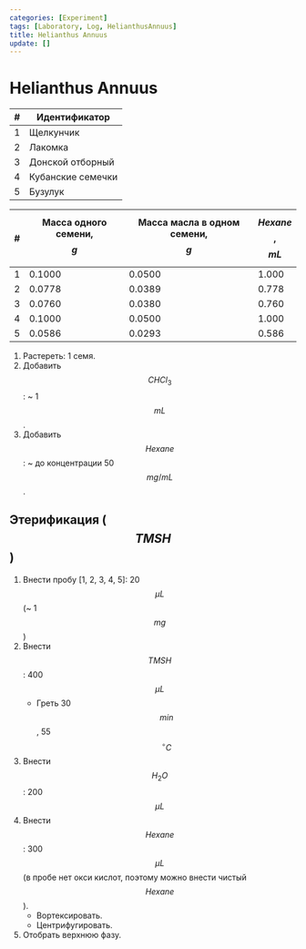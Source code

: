 ```yaml
---
categories: [Experiment]
tags: [Laboratory, Log, HelianthusAnnuus]
title: Helianthus Annuus
update: []
---
```


# Helianthus Annuus

| #   | Идентификатор     |
| --- | ----------------- |
| 1   | Щелкунчик         |
| 2   | Лакомка           |
| 3   | Донской отборный  |
| 4   | Кубанские семечки |
| 5   | Бузулук           |

| #   | Масса одного семени, $$g$$ | Масса масла в одном семени, $$g$$ | $$Hexane$$, $$mL$$ |
| --- | -------------------------- | --------------------------------- | ------------------ |
| 1   | 0.1000                     | 0.0500                            | 1.000              |
| 2   | 0.0778                     | 0.0389                            | 0.778              |
| 3   | 0.0760                     | 0.0380                            | 0.760              |
| 4   | 0.1000                     | 0.0500                            | 1.000              |
| 5   | 0.0586                     | 0.0293                            | 0.586              |

1. Растереть: 1 семя.
2. Добавить $$CHCl_3$$: ~ 1 $$mL$$.
3. Добавить $$Hexane$$: ~ до концентрации 50 $$mg/mL$$.

## Этерификация ($$TMSH$$)

1. Внести пробу [1, 2, 3, 4, 5]: 20 $${\mu}L$$ (~ 1 $$mg$$)
2. Внести $$TMSH$$: 400 $${\mu}L$$
   * Греть 30 $$min$$, 55 $$^{\circ}C$$
3. Внести $$H_2O$$: 200 $${\mu}L$$
4. Внести $$Hexane$$: 300 $${\mu}L$$ (в пробе нет окси кислот, поэтому можно внести чистый $$Hexane$$).
   * Вортексировать.
   * Центрифугировать.
5. Отобрать верхнюю фазу.

